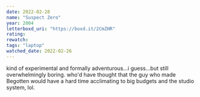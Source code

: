 ```yaml
---
date: 2022-02-28
name: "Suspect Zero"
year: 2004
letterboxd_uri: "https://boxd.it/2CmZHR"
rating: 
rewatch: 
tags: "laptop"
watched_date: 2022-02-26
---
```


kind of experimental and formally adventurous...i guess...but still overwhelmingly boring. who'd have thought that the guy who made Begotten would have a hard time acclimating to big budgets and the studio system, lol.

